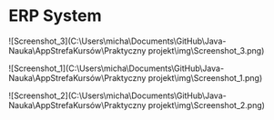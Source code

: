 # ERP System

![Screenshot_3](C:\Users\micha\Documents\GitHub\Java-Nauka\AppStrefaKursów\Praktyczny projekt\img\Screenshot_3.png)

![Screenshot_1](C:\Users\micha\Documents\GitHub\Java-Nauka\AppStrefaKursów\Praktyczny projekt\img\Screenshot_1.png)

![Screenshot_2](C:\Users\micha\Documents\GitHub\Java-Nauka\AppStrefaKursów\Praktyczny projekt\img\Screenshot_2.png)

